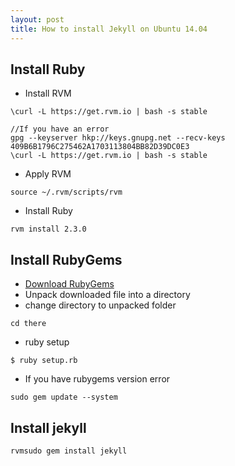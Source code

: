 ```yaml
---
layout: post
title: How to install Jekyll on Ubuntu 14.04
---
```

## Install Ruby
- Install RVM  

``` shell
\curl -L https://get.rvm.io | bash -s stable  
```
``` shell
//If you have an error  
gpg --keyserver hkp://keys.gnupg.net --recv-keys 409B6B1796C275462A1703113804BB82D39DC0E3
\curl -L https://get.rvm.io | bash -s stable
```

- Apply RVM

``` shell
source ~/.rvm/scripts/rvm
```

- Install Ruby

``` shell
rvm install 2.3.0
```

## Install RubyGems
- [Download RubyGems][Download RubyGems]
- Unpack downloaded file into a directory
- change directory to unpacked folder

``` shell
cd there
```
- ruby setup

``` shell
$ ruby setup.rb
```
- If you have rubygems version error

``` shell
sudo gem update --system
```

## Install jekyll
```shell
rvmsudo gem install jekyll
```



[Download RubyGems]: https://rubygems.org/pages/download

